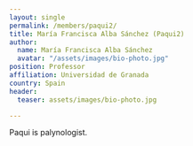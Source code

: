 ```yaml
---
layout: single
permalink: /members/paqui2/
title: María Francisca Alba Sánchez (Paqui2)
author:
  name: María Francisca Alba Sánchez
  avatar: "/assets/images/bio-photo.jpg"
position: Professor
affiliation: Universidad de Granada
country: Spain
header:
  teaser: assets/images/bio-photo.jpg

---
```

Paqui is palynologist.

